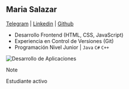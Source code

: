 ## Maria Salazar
[Telegram](t.me/mariasdl) | [Linkedin](linkedin.com/in/mariasdl) | [Github](https://github.com/mariasdl)

- Desarrollo Frontend (HTML, CSS, JavaScript)
- Experiencia en Control de Versiones (Git)
- Programación Nivel Junior | ```Java``` ```C#``` ```C++```

![Desarrollo de Aplicaciones](https://appetiser.com.au/wp-content/uploads/2020/11/What-to-Ask-When-Looking-for-an-App-Developer.png)

> [!NOTE]
> Estudiante activo
